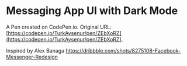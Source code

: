 # Messaging App UI with Dark Mode

A Pen created on CodePen.io. Original URL: [https://codepen.io/TurkAysenur/pen/ZEbXoRZ](https://codepen.io/TurkAysenur/pen/ZEbXoRZ).

Inspired by Alex Banaga
https://dribbble.com/shots/8275108-Facebook-Messenger-Redesign
